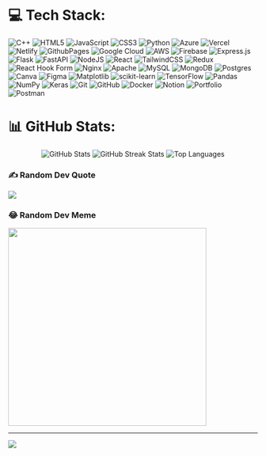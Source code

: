 # 💻 Tech Stack:
![C++](https://img.shields.io/badge/c++-%2300599C.svg?style=plastic&logo=c%2B%2B&logoColor=white) ![HTML5](https://img.shields.io/badge/html5-%23E34F26.svg?style=plastic&logo=html5&logoColor=white) ![JavaScript](https://img.shields.io/badge/javascript-%23323330.svg?style=plastic&logo=javascript&logoColor=%23F7DF1E) ![CSS3](https://img.shields.io/badge/css3-%231572B6.svg?style=plastic&logo=css3&logoColor=white) ![Python](https://img.shields.io/badge/python-3670A0?style=plastic&logo=python&logoColor=ffdd54) ![Azure](https://img.shields.io/badge/azure-%230072C6.svg?style=plastic&logo=microsoftazure&logoColor=white) ![Vercel](https://img.shields.io/badge/vercel-%23000000.svg?style=plastic&logo=vercel&logoColor=white) ![Netlify](https://img.shields.io/badge/netlify-%23000000.svg?style=plastic&logo=netlify&logoColor=#00C7B7) ![GithubPages](https://img.shields.io/badge/github%20pages-121013?style=plastic&logo=github&logoColor=white) ![Google Cloud](https://img.shields.io/badge/GoogleCloud-%234285F4.svg?style=plastic&logo=google-cloud&logoColor=white) ![AWS](https://img.shields.io/badge/AWS-%23FF9900.svg?style=plastic&logo=amazon-aws&logoColor=white) ![Firebase](https://img.shields.io/badge/firebase-%23039BE5.svg?style=plastic&logo=firebase) ![Express.js](https://img.shields.io/badge/express.js-%23404d59.svg?style=plastic&logo=express&logoColor=%2361DAFB) ![Flask](https://img.shields.io/badge/flask-%23000.svg?style=plastic&logo=flask&logoColor=white) ![FastAPI](https://img.shields.io/badge/FastAPI-005571?style=plastic&logo=fastapi) ![NodeJS](https://img.shields.io/badge/node.js-6DA55F?style=plastic&logo=node.js&logoColor=white) ![React](https://img.shields.io/badge/react-%2320232a.svg?style=plastic&logo=react&logoColor=%2361DAFB) ![TailwindCSS](https://img.shields.io/badge/tailwindcss-%2338B2AC.svg?style=plastic&logo=tailwind-css&logoColor=white) ![Redux](https://img.shields.io/badge/redux-%23593d88.svg?style=plastic&logo=redux&logoColor=white) ![React Hook Form](https://img.shields.io/badge/React%20Hook%20Form-%23EC5990.svg?style=plastic&logo=reacthookform&logoColor=white) ![Nginx](https://img.shields.io/badge/nginx-%23009639.svg?style=plastic&logo=nginx&logoColor=white) ![Apache](https://img.shields.io/badge/apache-%23D42029.svg?style=plastic&logo=apache&logoColor=white) ![MySQL](https://img.shields.io/badge/mysql-4479A1.svg?style=plastic&logo=mysql&logoColor=white) ![MongoDB](https://img.shields.io/badge/MongoDB-%234ea94b.svg?style=plastic&logo=mongodb&logoColor=white) ![Postgres](https://img.shields.io/badge/postgres-%23316192.svg?style=plastic&logo=postgresql&logoColor=white) ![Canva](https://img.shields.io/badge/Canva-%2300C4CC.svg?style=plastic&logo=Canva&logoColor=white) ![Figma](https://img.shields.io/badge/figma-%23F24E1E.svg?style=plastic&logo=figma&logoColor=white) ![Matplotlib](https://img.shields.io/badge/Matplotlib-%23ffffff.svg?style=plastic&logo=Matplotlib&logoColor=black) ![scikit-learn](https://img.shields.io/badge/scikit--learn-%23F7931E.svg?style=plastic&logo=scikit-learn&logoColor=white) ![TensorFlow](https://img.shields.io/badge/TensorFlow-%23FF6F00.svg?style=plastic&logo=TensorFlow&logoColor=white) ![Pandas](https://img.shields.io/badge/pandas-%23150458.svg?style=plastic&logo=pandas&logoColor=white) ![NumPy](https://img.shields.io/badge/numpy-%23013243.svg?style=plastic&logo=numpy&logoColor=white) ![Keras](https://img.shields.io/badge/Keras-%23D00000.svg?style=plastic&logo=Keras&logoColor=white) ![Git](https://img.shields.io/badge/git-%23F05033.svg?style=plastic&logo=git&logoColor=white) ![GitHub](https://img.shields.io/badge/github-%23121011.svg?style=plastic&logo=github&logoColor=white) ![Docker](https://img.shields.io/badge/docker-%230db7ed.svg?style=plastic&logo=docker&logoColor=white) ![Notion](https://img.shields.io/badge/Notion-%23000000.svg?style=plastic&logo=notion&logoColor=white) ![Portfolio](https://img.shields.io/badge/Portfolio-%23000000.svg?style=plastic&logo=firefox&logoColor=#FF7139) ![Postman](https://img.shields.io/badge/Postman-FF6C37?style=plastic&logo=postman&logoColor=white)
# 📊 GitHub Stats:

<div align="center">
  <img src="https://github-readme-stats.vercel.app/api?username=KDGehlot2003&theme=dracula&hide_border=true&include_all_commits=true&count_private=false&card_width=300" alt="GitHub Stats" />
  <img src="https://github-readme-streak-stats.herokuapp.com/?user=KDGehlot2003&theme=dracula&hide_border=true" alt="GitHub Streak Stats" />
  <img src="https://github-readme-stats.vercel.app/api/top-langs/?username=KDGehlot2003&theme=dracula&hide_border=true&include_all_commits=true&count_private=false&layout=compact" alt="Top Languages" />
</div>


### ✍️ Random Dev Quote
![](https://quotes-github-readme.vercel.app/api?type=horizontal&theme=gruvbox)

### 😂 Random Dev Meme
<img src='https://memer-new.vercel.app/' style="height: 400px;"/>

---
[![](https://visitcount.itsvg.in/api?id=KDGehlot2003&icon=9&color=2)](https://visitcount.itsvg.in)

<!-- Proudly created with GPRM ( https://gprm.itsvg.in ) -->
